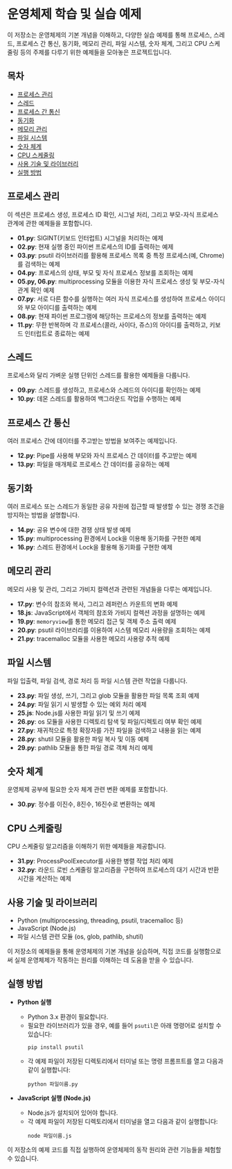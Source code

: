 # 운영체제 학습 및 실습 예제

이 저장소는 운영체제의 기본 개념을 이해하고, 다양한 실습 예제를 통해 프로세스, 스레드, 프로세스 간 통신, 동기화, 메모리 관리, 파일 시스템, 숫자 체계, 그리고 CPU 스케줄링 등의 주제를 다루기 위한 예제들을 모아놓은 프로젝트입니다.

## 목차

- [프로세스 관리](#프로세스-관리)
- [스레드](#스레드)
- [프로세스 간 통신](#프로세스-간-통신)
- [동기화](#동기화)
- [메모리 관리](#메모리-관리)
- [파일 시스템](#파일-시스템)
- [숫자 체계](#숫자-체계)
- [CPU 스케줄링](#cpu-스케줄링)
- [사용 기술 및 라이브러리](#사용-기술-및-라이브러리)
- [실행 방법](#실행-방법)

## 프로세스 관리

이 섹션은 프로세스 생성, 프로세스 ID 확인, 시그널 처리, 그리고 부모-자식 프로세스 관계에 관한 예제들을 포함합니다.

- **01.py**: SIGINT(키보드 인터럽트) 시그널을 처리하는 예제  
- **02.py**: 현재 실행 중인 파이썬 프로세스의 ID를 출력하는 예제  
- **03.py**: psutil 라이브러리를 활용해 프로세스 목록 중 특정 프로세스(예, Chrome)를 검색하는 예제  
- **04.py**: 프로세스의 상태, 부모 및 자식 프로세스 정보를 조회하는 예제  
- **05.py, 06.py**: multiprocessing 모듈을 이용한 자식 프로세스 생성 및 부모-자식 관계 확인 예제  
- **07.py**: 서로 다른 함수를 실행하는 여러 자식 프로세스를 생성하여 프로세스 아이디와 부모 아이디를 출력하는 예제  
- **08.py**: 현재 파이썬 프로그램에 해당하는 프로세스의 정보를 출력하는 예제  
- **11.py**: 무한 반복하며 각 프로세스(콜라, 사이다, 쥬스)의 아이디를 출력하고, 키보드 인터럽트로 종료하는 예제

## 스레드

프로세스와 달리 가벼운 실행 단위인 스레드를 활용한 예제들을 다룹니다.

- **09.py**: 스레드를 생성하고, 프로세스와 스레드의 아이디를 확인하는 예제  
- **10.py**: 데몬 스레드를 활용하여 백그라운드 작업을 수행하는 예제

## 프로세스 간 통신

여러 프로세스 간에 데이터를 주고받는 방법을 보여주는 예제입니다.

- **12.py**: Pipe를 사용해 부모와 자식 프로세스 간 데이터를 주고받는 예제  
- **13.py**: 파일을 매개체로 프로세스 간 데이터를 공유하는 예제

## 동기화

여러 프로세스 또는 스레드가 동일한 공유 자원에 접근할 때 발생할 수 있는 경쟁 조건을 방지하는 방법을 설명합니다.

- **14.py**: 공유 변수에 대한 경쟁 상태 발생 예제  
- **15.py**: multiprocessing 환경에서 Lock을 이용해 동기화를 구현한 예제  
- **16.py**: 스레드 환경에서 Lock을 활용해 동기화를 구현한 예제

## 메모리 관리

메모리 사용 및 관리, 그리고 가비지 컬렉션과 관련된 개념들을 다루는 예제입니다.

- **17.py**: 변수의 참조와 복사, 그리고 레퍼런스 카운트의 변화 예제  
- **18.js**: JavaScript에서 객체의 참조와 가비지 컬렉션 과정을 설명하는 예제  
- **19.py**: `memoryview`를 통한 메모리 접근 및 객체 주소 출력 예제  
- **20.py**: psutil 라이브러리를 이용하여 시스템 메모리 사용량을 조회하는 예제  
- **21.py**: tracemalloc 모듈을 사용한 메모리 사용량 추적 예제

## 파일 시스템

파일 입출력, 파일 검색, 경로 처리 등 파일 시스템 관련 작업을 다룹니다.

- **23.py**: 파일 생성, 쓰기, 그리고 glob 모듈을 활용한 파일 목록 조회 예제  
- **24.py**: 파일 읽기 시 발생할 수 있는 예외 처리 예제  
- **25.js**: Node.js를 사용한 파일 읽기 및 쓰기 예제  
- **26.py**: os 모듈을 사용한 디렉토리 탐색 및 파일/디렉토리 여부 확인 예제  
- **27.py**: 재귀적으로 특정 확장자를 가진 파일을 검색하고 내용을 읽는 예제  
- **28.py**: shutil 모듈을 활용한 파일 복사 및 이동 예제  
- **29.py**: pathlib 모듈을 통한 파일 경로 객체 처리 예제

## 숫자 체계

운영체제 공부에 필요한 숫자 체계 관련 변환 예제를 포함합니다.

- **30.py**: 정수를 이진수, 8진수, 16진수로 변환하는 예제

## CPU 스케줄링

CPU 스케줄링 알고리즘을 이해하기 위한 예제들을 제공합니다.

- **31.py**: ProcessPoolExecutor를 사용한 병렬 작업 처리 예제  
- **32.py**: 라운드 로빈 스케줄링 알고리즘을 구현하여 프로세스의 대기 시간과 반환 시간을 계산하는 예제

## 사용 기술 및 라이브러리

- Python (multiprocessing, threading, psutil, tracemalloc 등)
- JavaScript (Node.js)
- 파일 시스템 관련 모듈 (os, glob, pathlib, shutil)

이 저장소의 예제들을 통해 운영체제의 기본 개념을 실습하며, 직접 코드를 실행함으로써 실제 운영체제가 작동하는 원리를 이해하는 데 도움을 받을 수 있습니다.

## 실행 방법

- **Python 실행**  
  - Python 3.x 환경이 필요합니다.  
  - 필요한 라이브러리가 있을 경우, 예를 들어 `psutil`은 아래 명령어로 설치할 수 있습니다:  
    ```
    pip install psutil
    ```  
  - 각 예제 파일이 저장된 디렉토리에서 터미널 또는 명령 프롬프트를 열고 다음과 같이 실행합니다:  
    ```
    python 파일이름.py
    ```

- **JavaScript 실행 (Node.js)**  
  - Node.js가 설치되어 있어야 합니다.  
  - 각 예제 파일이 저장된 디렉토리에서 터미널을 열고 다음과 같이 실행합니다:  
    ```
    node 파일이름.js
    ```

이 저장소의 예제 코드를 직접 실행하여 운영체제의 동작 원리와 관련 기능들을 체험할 수 있습니다.